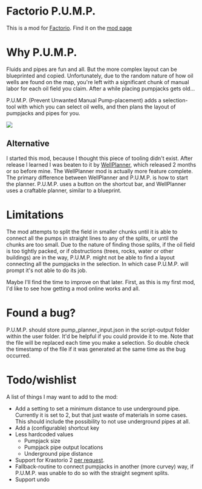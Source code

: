 # Factorio P.U.M.P.
This is a mod for [Factorio](https://factorio.com/).
Find it on the [mod page](https://mods.factorio.com/mod/pump)

# Why P.U.M.P.
Fluids and pipes are fun and all. But the more complex layout can be blueprinted and copied. Unfortunately, due to the random nature of how oil wells are found on the map, you're left with a significant chunk of manual labor for each oil field you claim. After a while placing pumpjacks gets old...

P.U.M.P. (Prevent Unwanted Manual Pump-placement) adds a selection-tool with which you can select oil wells, and then plans the layout of pumpjacks and pipes for you.

![](graphics/demo.gif)

## Alternative
I started this mod, because I thought this piece of tooling didn't exist. After release I learned I was beaten to it by [WellPlanner](https://mods.factorio.com/mod/WellPlanner), which released 2 months or so before mine. The WellPlanner mod is actually more feature complete. The primary difference between WellPlanner and P.U.M.P. is how to start the planner. P.U.M.P. uses a button on the shortcut bar, and WellPlanner uses a craftable planner, similar to a blueprint.

# Limitations
The mod attempts to split the field in smaller chunks until it is able to connect all the pumps in straight lines to any of the splits, or until the chunks are too small. Due to the nature of finding those splits, if the oil field is too tightly packed, or if obstructions (trees, rocks, water or other buildings) are in the way, P.U.M.P. might not be able to find a layout connecting all the pumpjacks in the selection. In which case P.U.M.P. will prompt it's not able to do its job.

Maybe I'll find the time to improve on that later. First, as this is my first mod, I'd like to see how getting a mod online works and all.

# Found a bug?
P.U.M.P. should store pump_planner_input.json in the script-output folder within the user folder. It'd be helpful if you could provide it to me. Note that the file will be replaced each time you make a selection. So double check the timestamp of the file if it was generated at the same time as the bug occurred.

# Todo/wishlist 
A list of things I may want to add to the mod:
- Add a setting to set a minimum distance to use underground pipe. Currently it is set to 2, but that just waste of materials in some cases. This should include the possibility to not use underground pipes at all.
- Add a (configurable) shortcut key
- Less hardcoded values
  - Pumpjack size
  - Pumpjack pipe output locations
  - Underground pipe distance  
- Support for Krastorio 2 [per request](https://mods.factorio.com/mod/pump/discussion/5ea215c45e07f1000cea5281).
- Fallback-routine to connect pumpjacks in another (more curvey) way, if P.U.M.P. was unable to do so with the straight segment splits.
- Support undo
